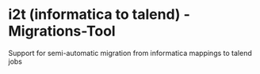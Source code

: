 i2t (informatica to talend) - Migrations-Tool
===

Support for semi-automatic migration from informatica mappings to talend jobs